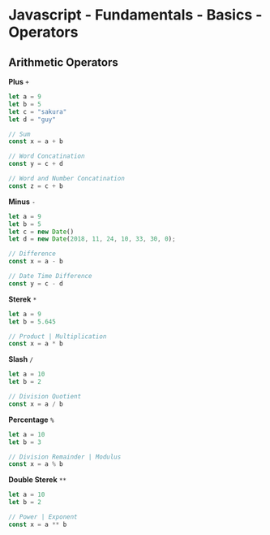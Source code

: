 # Javascript - Fundamentals - Basics - Operators

##  Arithmetic Operators

**Plus** `+`

```javascript
let a = 9
let b = 5
let c = "sakura"
let d = "guy"

// Sum
const x = a + b

// Word Concatination
const y = c + d

// Word and Number Concatination
const z = c + b
```

**Minus** `-`

```javascript
let a = 9
let b = 5
let c = new Date()
let d = new Date(2018, 11, 24, 10, 33, 30, 0);

// Difference
const x = a - b

// Date Time Difference
const y = c - d
```

**Sterek** `*`

```javascript
let a = 9
let b = 5.645

// Product | Multiplication
const x = a * b
```

**Slash** `/`

```javascript
let a = 10
let b = 2

// Division Quotient
const x = a / b
```

**Percentage** `%`

```javascript
let a = 10
let b = 3

// Division Remainder | Modulus
const x = a % b
```

**Double Sterek** `**`

```javascript
let a = 10
let b = 2

// Power | Exponent
const x = a ** b
```